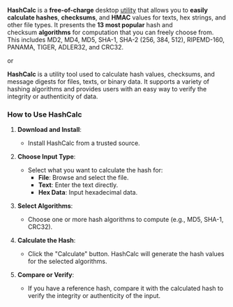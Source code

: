 **HashCalc** is a **free-of-charge** desktop [utility](https://en.softonic.com/windows/utilities-tools) that allows you to **easily calculate hashes**, **checksums**, and **HMAC** values for texts, hex strings, and other file types. It presents the **13 most popular** hash and checksum **algorithms** for computation that you can freely choose from. This includes MD2, MD4, MD5, SHA-1, SHA-2 (256, 384, 512), RIPEMD-160, PANAMA, TIGER, ADLER32, and CRC32.

or

**HashCalc** is a utility tool used to calculate hash values, checksums, and message digests for files, texts, or binary data. It supports a variety of hashing algorithms and provides users with an easy way to verify the integrity or authenticity of data.

### **How to Use HashCalc**

1. **Download and Install**:
    
    - Install HashCalc from a trusted source.
2. **Choose Input Type**:
    
    - Select what you want to calculate the hash for:
        - **File**: Browse and select the file.
        - **Text**: Enter the text directly.
        - **Hex Data**: Input hexadecimal data.
3. **Select Algorithms**:
    
    - Choose one or more hash algorithms to compute (e.g., MD5, SHA-1, CRC32).
4. **Calculate the Hash**:
    
    - Click the "Calculate" button. HashCalc will generate the hash values for the selected algorithms.
5. **Compare or Verify**:
    
    - If you have a reference hash, compare it with the calculated hash to verify the integrity or authenticity of the input.
